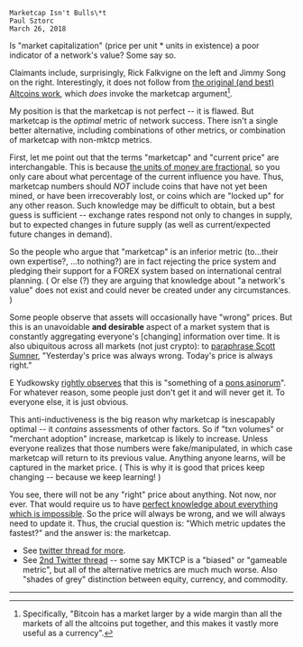 

    Marketcap Isn't Bulls\*t
    Paul Sztorc
    March 26, 2018


Is "market capitalization" (price per unit \* units in existence) a poor indicator of a network's value? Some say so.

Claimants include, surprisingly, Rick Falkvigne on the left and Jimmy Song on the right. Interestingly, it does not follow from [the original (and best) Altcoins work](http://nakamotoinstitute.org/mempool/the-problem-with-altcoins/), which *does* invoke the marketcap argument[^1].

My position is that the marketcap is not perfect -- it is flawed. But marketcap is the *optimal* metric of network success. There isn't a single better alternative, including combinations of other metrics, or combination of marketcap with non-mktcp metrics.

First, let me point out that the terms "marketcap" and "current price" are interchangable. This is because [the units of money are fractional](http://www.truthcoin.info/blog/pow-cheapest/#the-units-of-money-are-fractional), so you only care about what percentage of the current influence you have. Thus, marketcap numbers should *NOT* include coins that have not yet been mined, or have been irrecoverably lost, or coins which are "locked up" for any other reason. Such knowledge may be difficult to obtain, but a best guess is sufficient -- exchange rates respond not only to changes in supply, but to expected changes in future supply (as well as current/expected future changes in demand). 

So the people who argue that "marketcap" is an inferior metric (to...their own expertise?, ...to nothing?) are in fact rejecting the price system and pledging their support for a FOREX system based on international central planning. ( Or else (?) they are arguing that knowledge about "a network's value" does not exist and could never be created under any circumstances. )

Some people observe that assets will occasionally have "wrong" prices. But this is an unavoidable **and desirable** aspect of a market system that is constantly aggregating everyone's [changing] information over time. It is also ubiquitous across all markets (not just crypto): to [paraphrase Scott Sumner](http://www.themoneyillusion.com/asset-prices-are-always-wrong-in-retrospect/), "Yesterday's price was always wrong. Today's price is always right."

E Yudkowsky [rightly observes](https://www.lesswrong.com/posts/h24JGbmweNpWZfBkM/markets-are-anti-inductive) that this is "something of a [pons asinorum](https://en.wikipedia.org/wiki/Pons_asinorum)". For whatever reason, some people just don't get it and will never get it. To everyone else, it is just obvious. 

This anti-inductiveness is the big reason why marketcap is inescapably optimal -- it *contains* assessments of other factors. So if "txn volumes" or "merchant adoption" increase, marketcap is likely to increase. Unless everyone realizes that those numbers were fake/manipulated, in which case marketcap will return to its previous value. Anything anyone learns, will be captured in the market price. ( This is why it is good that prices keep changing -- because we keep learning! )

You see, there will not be any "right" price about anything. Not now, nor ever. That would require us to have [perfect knowledge about everything which is impossible](/files/fallibalism/). So the price will always be wrong, and we will always need to update it. Thus, the crucial question is: "Which metric updates the fastest?" and the answer is: the marketcap.

* See [twitter thread for more](https://twitter.com/Truthcoin/status/970457574494670848).
* See [2nd Twitter thread](https://twitter.com/Truthcoin/status/976802629933322240) -- some say MKTCP is a "biased" or "gameable metric", but all of the alternative metrics are much much worse. Also "shades of grey" distinction between equity, currency, and commodity.

-----

[^1]: Specifically, "Bitcoin has a market larger by a wide margin than all the markets of all the altcoins put together, and this makes it vastly more useful as a currency".